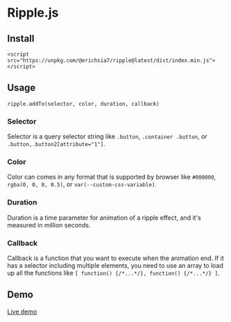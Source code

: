 # Ripple.js
## Install
```
<script src="https://unpkg.com/@erichsia7/ripple@latest/dist/index.min.js"></script>
```
## Usage
```
ripple.addTo(selector, color, duration, callback)
```
### Selector
Selector is a query selector string like `.button`, `.container .button`, or `.button,.button2[attribute="1"]`.

### Color
Color can comes in any format that is supported by browser like `#000000`, `rgba(0, 0, 0, 0.5)`, or `var(--custom-css-variable)`.

### Duration
Duration is a time parameter for animation of a ripple effect, and it's measured in million seconds.

### Callback
Callback is a function that you want to execute when the animation end. If it has a selector including multiple elements, you need to use an array to load up all the functions like `[ function() {/*...*/}, function() {/*...*/} ]`.

## Demo
[Live demo](https://erichsia7.github.io/ripple.js/)
